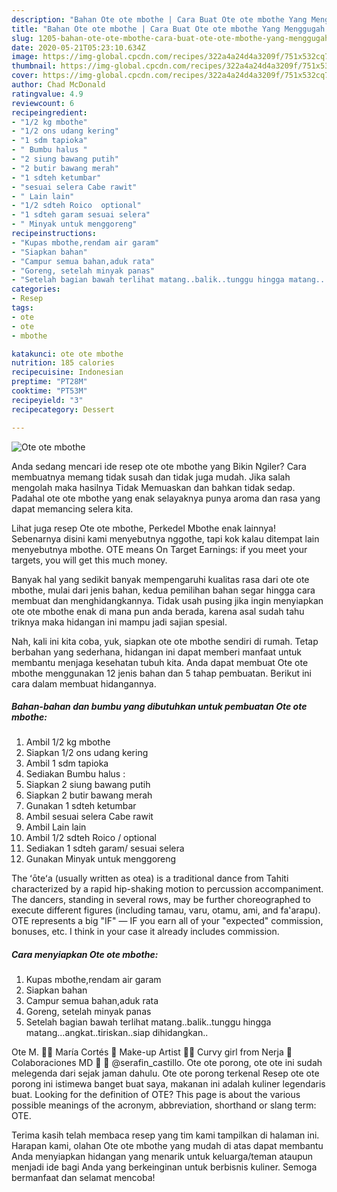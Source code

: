 ```yaml
---
description: "Bahan Ote ote mbothe | Cara Buat Ote ote mbothe Yang Menggugah Selera"
title: "Bahan Ote ote mbothe | Cara Buat Ote ote mbothe Yang Menggugah Selera"
slug: 1205-bahan-ote-ote-mbothe-cara-buat-ote-ote-mbothe-yang-menggugah-selera
date: 2020-05-21T05:23:10.634Z
image: https://img-global.cpcdn.com/recipes/322a4a24d4a3209f/751x532cq70/ote-ote-mbothe-foto-resep-utama.jpg
thumbnail: https://img-global.cpcdn.com/recipes/322a4a24d4a3209f/751x532cq70/ote-ote-mbothe-foto-resep-utama.jpg
cover: https://img-global.cpcdn.com/recipes/322a4a24d4a3209f/751x532cq70/ote-ote-mbothe-foto-resep-utama.jpg
author: Chad McDonald
ratingvalue: 4.9
reviewcount: 6
recipeingredient:
- "1/2 kg mbothe"
- "1/2 ons udang kering"
- "1 sdm tapioka"
- " Bumbu halus "
- "2 siung bawang putih"
- "2 butir bawang merah"
- "1 sdteh ketumbar"
- "sesuai selera Cabe rawit"
- " Lain lain"
- "1/2 sdteh Roico  optional"
- "1 sdteh garam sesuai selera"
- " Minyak untuk menggoreng"
recipeinstructions:
- "Kupas mbothe,rendam air garam"
- "Siapkan bahan"
- "Campur semua bahan,aduk rata"
- "Goreng, setelah minyak panas"
- "Setelah bagian bawah terlihat matang..balik..tunggu hingga matang...angkat..tiriskan..siap dihidangkan.."
categories:
- Resep
tags:
- ote
- ote
- mbothe

katakunci: ote ote mbothe 
nutrition: 185 calories
recipecuisine: Indonesian
preptime: "PT28M"
cooktime: "PT53M"
recipeyield: "3"
recipecategory: Dessert

---
```



![Ote ote mbothe](https://img-global.cpcdn.com/recipes/322a4a24d4a3209f/751x532cq70/ote-ote-mbothe-foto-resep-utama.jpg)

Anda sedang mencari ide resep ote ote mbothe yang Bikin Ngiler? Cara membuatnya memang tidak susah dan tidak juga mudah. Jika salah mengolah maka hasilnya Tidak Memuaskan dan bahkan tidak sedap. Padahal ote ote mbothe yang enak selayaknya punya aroma dan rasa yang dapat memancing selera kita.

Lihat juga resep Ote ote mbothe, Perkedel Mbothe enak lainnya! Sebenarnya disini kami menyebutnya nggothe, tapi kok kalau ditempat lain menyebutnya mbothe. OTE means On Target Earnings: if you meet your targets, you will get this much money.

Banyak hal yang sedikit banyak mempengaruhi kualitas rasa dari ote ote mbothe, mulai dari jenis bahan, kedua pemilihan bahan segar hingga cara membuat dan menghidangkannya. Tidak usah pusing jika ingin menyiapkan ote ote mbothe enak di mana pun anda berada, karena asal sudah tahu triknya maka hidangan ini mampu jadi sajian spesial.


Nah, kali ini kita coba, yuk, siapkan ote ote mbothe sendiri di rumah. Tetap berbahan yang sederhana, hidangan ini dapat memberi manfaat untuk membantu menjaga kesehatan tubuh kita. Anda dapat membuat Ote ote mbothe menggunakan 12 jenis bahan dan 5 tahap pembuatan. Berikut ini cara dalam membuat hidangannya.

<!--inarticleads1-->

##### Bahan-bahan dan bumbu yang dibutuhkan untuk pembuatan Ote ote mbothe:

1. Ambil 1/2 kg mbothe
1. Siapkan 1/2 ons udang kering
1. Ambil 1 sdm tapioka
1. Sediakan  Bumbu halus :
1. Siapkan 2 siung bawang putih
1. Siapkan 2 butir bawang merah
1. Gunakan 1 sdteh ketumbar
1. Ambil sesuai selera Cabe rawit
1. Ambil  Lain lain
1. Ambil 1/2 sdteh Roico / optional
1. Sediakan 1 sdteh garam/ sesuai selera
1. Gunakan  Minyak untuk menggoreng


The ʻōteʻa (usually written as otea) is a traditional dance from Tahiti characterized by a rapid hip-shaking motion to percussion accompaniment. The dancers, standing in several rows, may be further choreographed to execute different figures (including tamau, varu, otamu, ami, and fa&#39;arapu). OTE represents a big &#34;IF&#34; — IF you earn all of your &#34;expected&#34; commission, bonuses, etc. I think in your case it already includes commission. 

<!--inarticleads2-->

##### Cara menyiapkan Ote ote mbothe:

1. Kupas mbothe,rendam air garam
1. Siapkan bahan
1. Campur semua bahan,aduk rata
1. Goreng, setelah minyak panas
1. Setelah bagian bawah terlihat matang..balik..tunggu hingga matang...angkat..tiriskan..siap dihidangkan..


Ote M. 💃🏻 María Cortés 💄 Make-up Artist 🙋🏻 Curvy girl from Nerja 💌 Colaboraciones MD 📸 💙 @serafin_castillo. Ote ote porong, ote ote ini sudah melegenda dari sejak jaman dahulu. Ote ote porong terkenal Resep ote ote porong ini istimewa banget buat saya, makanan ini adalah kuliner legendaris buat. Looking for the definition of OTE? This page is about the various possible meanings of the acronym, abbreviation, shorthand or slang term: OTE. 

Terima kasih telah membaca resep yang tim kami tampilkan di halaman ini. Harapan kami, olahan Ote ote mbothe yang mudah di atas dapat membantu Anda menyiapkan hidangan yang menarik untuk keluarga/teman ataupun menjadi ide bagi Anda yang berkeinginan untuk berbisnis kuliner. Semoga bermanfaat dan selamat mencoba!

